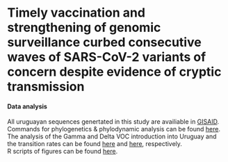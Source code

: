 # Timely vaccination and strengthening of genomic surveillance curbed consecutive waves of SARS-CoV-2 variants of concern despite evidence of cryptic transmission
#### Data analysis
All uruguayan sequences genertated in this study are availiable in [GISAID](https://gisaid.org/).  
Commands for phylogenetics & phylodynamic analysis can be found [here](https://github.com/Ceci07/SARS-CoV-2_URU/blob/main/docs/index.pdf).  
The analysis of the Gamma and Delta VOC introduction into Uruguay and the transition rates can be found [here](https://github.com/Ceci07/SARS-CoV-2_URU/blob/main/docs/find_clusters_GAMMA.pdf) and [here](https://github.com/Ceci07/SARS-CoV-2_URU/blob/main/docs/find_clusters_DELTA.pdf), respectively.  
R scripts of figures can be found [here](https://github.com/Ceci07/SARS-CoV-2_URU/blob/main/docs/scripts).  


